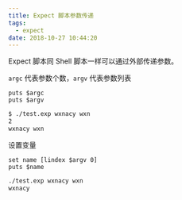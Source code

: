 ```yaml
---
title: Expect 脚本参数传递
tags:
  - expect
date: 2018-10-27 10:44:20
---
```



Expect 脚本同 Shell 脚本一样可以通过外部传递参数。

<!-- more --><!-- toc -->

`argc` 代表参数个数，`argv` 代表参数列表

```expect
puts $argc
puts $argv
```

```bash
$ ./test.exp wxnacy wxn
2
wxnacy wxn
```

设置变量

```expect
set name [lindex $argv 0]
puts $name
```

```bash
./test.exp wxnacy wxn
wxnacy
```
